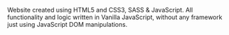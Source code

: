 Website created using HTML5 and CSS3, SASS & JavaScript. All functionality and logic written in Vanilla JavaScript, without any framework just using JavaScript DOM manipulations.
